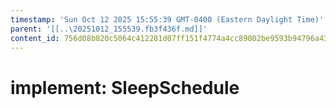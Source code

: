```yaml
---
timestamp: 'Sun Oct 12 2025 15:55:39 GMT-0400 (Eastern Daylight Time)'
parent: '[[..\20251012_155539.fb3f436f.md]]'
content_id: 756d08b820c5064c412281d07ff151f4774a4cc89002be9593b94796a4381dc1
---
```


# implement: SleepSchedule

